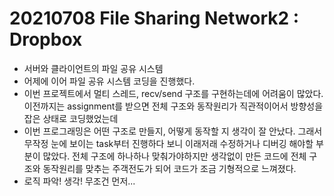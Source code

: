 # 20210708 File Sharing Network2 : Dropbox
- 서버와 클라이언트의 파일 공유 시스템
- 어제에 이어 파일 공유 시스템 코딩을 진행했다. 
- 이번 프로젝트에서 멀티 스레드, recv/send 구조를 구현하는데에 어려움이 많았다. 이전까지는 assignment를 받으면 전체 구조와 동작원리가 직관적이어서 방향성을 잡은 상태로 코딩했었는데 
- 이번 프로그래밍은 어떤 구조로 만들지, 어떻게 동작할 지 생각이 잘 안났다. 그래서 무작정 눈에 보이는 task부터 진행하다 보니 이래저래 수정하거나 디버깅 해야할 부분이 많았다.
 전체 구조에 하나하나 맞춰가야하지만 생각없이 만든 코드에 전체 구조와 동작원리를 맞추는 주객전도가 되어 코드가 조금 기형적으로 느껴졌다. 
- 로직 파악! 생각! 무조건 먼저...
